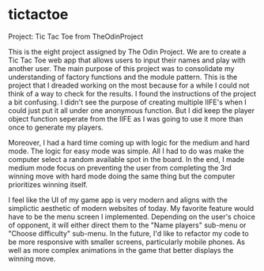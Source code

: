 # tictactoe
Project: Tic Tac Toe from TheOdinProject

This is the eight project assigned by The Odin Project. We are to create a Tic Tac Toe web app that allows users to input their names and play with another user. The main purpose of this project was to consolidate my understanding of factory functions and the module pattern. This is the project that I dreaded working on the most because for a while I could not think of a way to check for the results. I found the instructions of the project a bit confusing. I didn't see the purpose of creating multiple IIFE's when I could just put it all under one anonymous function. But I did keep the player object function seperate from the IIFE as I was going to use it more than once to generate my players. 

Moreover, I had a hard time coming up with logic for the medium and hard mode. The logic for easy mode was simple. All I had to do was make the computer select a random available spot in the board. In the end, I made medium mode focus on preventing the user from completing the 3rd winning move with hard mode doing the same thing but the computer prioritizes winning itself.

I feel like the UI of my game app is very modern and aligns with the simplictic aesthetic of modern websites of today. My favorite feature would have to be the menu screen I implemented. Depending on the user's choice of opponent, it will either direct them to the "Name players" sub-menu or "Choose difficulty" sub-menu. In the future, I'd like to refactor my code to be more responsive with smaller screens, particularly mobile phones. As well as more complex animations in the game that better displays the winning move.